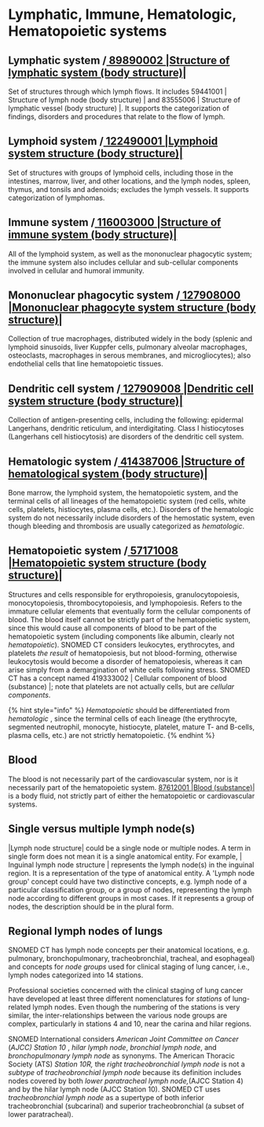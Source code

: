 # Lymphatic, Immune, Hematologic, Hematopoietic systems

## Lymphatic system /[ **89890002 |Structure of lymphatic system (body structure)|**](http://snomed.info/id/89890002)

Set of structures through which lymph flows. It includes 59441001 | Structure of lymph node (body structure) | and 83555006 | Structure of lymphatic vessel (body structure) |. It supports the categorization of findings, disorders and procedures that relate to the flow of lymph.

## Lymphoid system /[ 122490001 |Lymphoid system structure (body structure)|](http://snomed.info/id/122490001)

Set of structures with groups of lymphoid cells, including those in the intestines, marrow, liver, and other locations, and the lymph nodes, spleen, thymus, and tonsils and adenoids; excludes the lymph vessels. It supports categorization of lymphomas.

## Immune system /[ **116003000 |Structure of immune system (body structure)|**](http://snomed.info/id/116003000)

All of the lymphoid system, as well as the mononuclear phagocytic system; the immune system also includes cellular and sub-cellular components involved in cellular and humoral immunity.

## Mononuclear phagocytic system /[ **127908000 |Mononuclear phagocyte system structure (body structure)|**](http://snomed.info/id/127908000)

Collection of true macrophages, distributed widely in the body (splenic and lymphoid sinusoids, liver Kuppfer cells, pulmonary alveolar macrophages, osteoclasts, macrophages in serous membranes, and microgliocytes); also endothelial cells that line hematopoietic tissues.

## Dendritic cell system /[ **127909008 |Dendritic cell system structure (body structure)|**](http://snomed.info/id/127909008)

Collection of antigen-presenting cells, including the following: epidermal Langerhans, dendritic reticulum, and interdigitating. Class I histiocytoses (Langerhans cell histiocytosis) are disorders of the dendritic cell system.

## Hematologic system /[ **414387006 |Structure of hematological system (body structure)|**](http://snomed.info/id/414387006)

Bone marrow, the lymphoid system, the hematopoietic system, and the terminal cells of all lineages of the hematopoietic system (red cells, white cells, platelets, histiocytes, plasma cells, etc.). Disorders of the hematologic system do not necessarily include disorders of the hemostatic system, even though bleeding and thrombosis are usually categorized as _hematologic_.

## Hematopoietic system /[ **57171008 |Hematopoietic system structure (body structure)|**](http://snomed.info/id/57171008)

Structures and cells responsible for erythropoiesis, granulocytopoiesis, monocytopoiesis, thrombocytopoiesis, and lymphopoiesis. Refers to the immature cellular elements that eventually form the cellular components of blood. The blood itself cannot be strictly part of the hematopoietic system, since this would cause all components of blood to be part of the hematopoietic system (including components like albumin, clearly not _hematopoietic_). SNOMED CT considers leukocytes, erythrocytes, and platelets _the result_ of hematopoiesis, but not blood-forming, otherwise leukocytosis would become a disorder of hematopoiesis, whereas it can arise simply from a demargination of white cells following stress. SNOMED CT has a concept named 419333002 | Cellular component of blood (substance) |; note that platelets are not actually cells, but are _cellular components_.

{% hint style="info" %}
_Hematopoietic_ should be differentiated from _hematologic_ , since the terminal cells of each lineage (the erythrocyte, segmented neutrophil, monocyte, histiocyte, platelet, mature T- and B-cells, plasma cells, etc.) are not strictly hematopoietic.
{% endhint %}

## Blood

The blood is not necessarily part of the cardiovascular system, nor is it necessarily part of the hematopoietic system. [87612001 |Blood (substance)|](http://snomed.info/id/87612001) is a body fluid, not strictly part of either the hematopoietic or cardiovascular systems.

## Single versus multiple lymph node(s)

|Lymph node structure| could be a single node or multiple nodes. A term in single form does not mean it is a single anatomical entity. For example, | Inguinal lymph node structure | represents the lymph node(s) in the inguinal region. It is a representation of the type of anatomical entity. A 'Lymph node group' concept could have two distinctive concepts, e.g. lymph node of a particular classification group, or a group of nodes, representing the lymph node according to different groups in most cases. If it represents a group of nodes, the description should be in the plural form.

## Regional lymph nodes of lungs

SNOMED CT has lymph node concepts per their anatomical locations, e.g. pulmonary, bronchopulmonary, tracheobronchial, tracheal, and esophageal) and concepts for _node groups_ used for clinical staging of lung cancer, i.e., lymph nodes categorized into 14 stations.

Professional societies concerned with the clinical staging of lung cancer have developed at least three different nomenclatures for _stations_ of lung-related lymph nodes. Even though the numbering of the stations is very similar, the inter-relationships between the various node groups are complex, particularly in stations 4 and 10, near the carina and hilar regions.

SNOMED International considers _American Joint Committee on Cancer_ (_AJCC) Station 10_ , _hilar lymph node_, _bronchial lymph node_, and _bronchopulmonary lymph node_ as synonyms. The American Thoracic Society (ATS) _Station 10R,_ the _right tracheobronchial lymph node_ is not a _subtype_ of _tracheobronchial lymph node_ because its definition includes nodes covered by both _lower paratracheal lymph node,_(AJCC Station 4) and by the hilar lymph node (AJCC Station 10). SNOMED CT uses _tracheobronchial lymph node_ as a supertype of both inferior tracheobronchial (subcarinal) and superior tracheobronchial (a subset of lower paratracheal).
